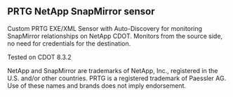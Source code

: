 ## PRTG NetApp SnapMirror sensor

Custom PRTG EXE/XML Sensor with Auto-Discovery for monitoring SnapMirror relationships on NetApp CDOT. Monitors from the source side, no need for credentials for the destination.

Tested on CDOT 8.3.2

NetApp and SnapMirror are trademarks of NetApp, Inc., registered in the U.S. and/or other countries.
PRTG is a registered trademark of Paessler AG.
Use of these names and brands does not imply endorsement.
